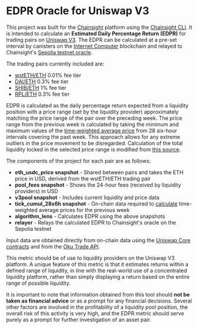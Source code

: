 # EDPR Oracle for Uniswap V3
This project was built for the [Chainsight](https://chainsight.network/) platform using the [Chainsight CLI](https://github.com/horizonx-tech/chainsight-cli). It is intended to calculate an **Estimated Daily Percentage Return (EDPR)** for trading pairs on [Uniswap V3](https://info.uniswap.org/). The EDPR can be calculated at a pre-set interval by canisters on the [Internet Computer](https://internetcomputer.org/) blockchain and relayed to Chainsight's [Sepolia testnet oracle](https://sepolia.etherscan.io/address/0xB5Ef491939A6dBf17287666768C903F03602c550).

The trading pairs currently included are:
- [wstETH/ETH](https://info.uniswap.org/#/pools/0x109830a1aaad605bbf02a9dfa7b0b92ec2fb7daa) 0.01% fee tier
- [DAI/ETH](https://info.uniswap.org/#/pools/0xc2e9f25be6257c210d7adf0d4cd6e3e881ba25f8) 0.3% fee tier
- [SHIB/ETH](https://info.uniswap.org/#/pools/0x5764a6f2212d502bc5970f9f129ffcd61e5d7563) 1% fee tier
- [RPL/ETH](https://info.uniswap.org/#/pools/0xe42318ea3b998e8355a3da364eb9d48ec725eb45) 0.3% fee tier

EDPR is calculated as the daily percentage return expected from a liquidity position with a price range (set by the liquidity provider) approximately matching the price range of the pair over the preceding week. The price range from the previous week is calculated by taking the minimum and maximum values of the [time-weighted average price](https://tienshaoku.medium.com/a-guide-on-uniswap-v3-twap-oracle-2aa74a4a97c5) from 28 six-hour intervals covering the past week. This approach allows for any extreme outliers in the price movement to be disregarded. Calculation of the total liquidity locked in the selected price range is modified from [this source](https://atiselsts.github.io/pdfs/uniswap-v3-liquidity-math.pdf).

The components of the project for each pair are as follows:
- **eth_usdc_price snapshot** - Shared between pairs and takes the ETH price in USD, derived from the wstETH/ETH trading pair
- **pool_fees snapshot** - Shows the 24-hour fees (received by liquidity providers) in USD
- **v3pool snapshot** - Includes current liquidity and price data
- **tick_cumul_28x6h snapshot** - On-chain data required to [calculate](https://blog.uniswap.org/uniswap-v3-math-primer) time-weighted average prices for the previous week
- **algorithm_lens** - Calculates EDPR using the above snapshots
- **relayer** - Relays the calculated EDPR to Chainsight's oracle on the Sepolia testnet

Input data are obtained directly from on-chain data using the [Uniswap Core contracts](https://docs.uniswap.org/contracts/v3/reference/overview) and from the [Oku Trade API](https://oku.trade/api).

This metric should be of use to liquidity providers on the Uniswap V3 platform. A unique feature of this metric is that it estimates returns within a defined range of liquidity, in line with the real-world use of a concentrated liquidity platform, rather than simply displaying a return based on the entire range of possible liquidity.

It is important to note that information obtained from this tool should **not be taken as financial advice** or as a prompt for any financial decisions. Several other factors are involved in the profitability of a liquidity pool position, the overall risk of this activity is very high, and the EDPR metric should serve purely as a prompt for further investigation of an asset pair.
